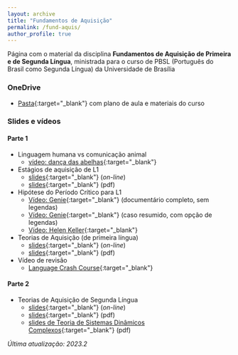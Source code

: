 ```yaml
---
layout: archive
title: "Fundamentos de Aquisição"
permalink: /fund-aquis/
author_profile: true
---
```


Página com o material da disciplina **Fundamentos de Aquisição de Primeira e de Segunda Língua**, ministrada para o curso de PBSL (Português do Brasil como Segunda Língua) da Universidade de Brasília

### OneDrive
- [Pasta](https://unbbr-my.sharepoint.com/:f:/g/personal/ronaldo_junior_unb_br/Ep2r7XBBiLRDsaC2Cnmxr7EBoRV-oDsjkSjeFOCP46HFHw?e=2gWPsU){:target="_blank"} com plano de aula e materiais do curso

### Slides e vídeos

#### Parte 1

- Linguagem humana vs comunicação animal
  + [vídeo: dança das abelhas](https://www.youtube.com/watch?v=bFDGPgXtK-U&t=6s){:target="_blank"}
- Estágios de aquisição de L1
  + [slides](/FundAquis/slides/FundAquis-1/FundAquis-1.html){:target="_blank"} (*on-line*)
  + [slides](/files/FundAquis-1.pdf){:target="_blank"} (pdf)
- Hipótese do Período Crítico para L1
  + [Vídeo: Genie](https://dai.ly/x3i5x05){:target="_blank"} (documentário completo, sem legendas)
  + [Vídeo: Genie](https://youtu.be/wqflmQ5TaFQ?si=FCZq3eL24nMES3kh){:target="_blank"} (caso resumido, com opção de legendas)
  + [Vídeo: Helen Keller](https://youtu.be/8ch_H8pt9M8?si=b65__vf7JKsXUyP1){:target="_blank"}
- Teorias de Aquisição (de primeira língua)
  + [slides](/FundAquis/slides/FundAquis-2/FundAquis-2.html){:target="_blank"} (*on-line*)
  + [slides](/files/FundAquis-2.pdf){:target="_blank"} (pdf)
- Vídeo de revisão
  + [Language Crash Course](https://youtu.be/s9shPouRWCs?si=cP3Fgc4LBUFP-W9L){:target="_blank"}

#### Parte 2

- Teorias de Aquisição de Segunda Língua
  + [slides](/FundAquis/slides/FundAquis-3/FundAquis-3.html){:target="_blank"} (*on-line*)
  + [slides](/files/FundAquis-3.pdf){:target="_blank"} (pdf)
  + [slides de Teoria de Sistemas Dinâmicos Complexos](/files/FundAquis-4.pdf){:target="_blank"} (pdf)

*Última atualização: 2023.2*

<!--

{% include base_path %}

{% for post in site.teaching reversed %}
  {% include archive-single.html %}
{% endfor %}

-->

